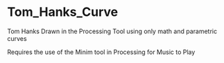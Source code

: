 # Tom_Hanks_Curve
Tom Hanks Drawn in the Processing Tool using only math and parametric curves

Requires the use of the Minim tool in Processing for Music to Play

